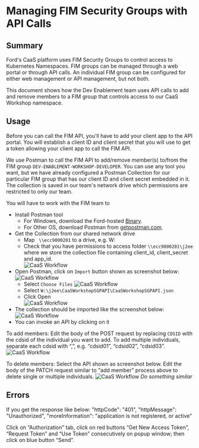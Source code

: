# Managing FIM Security Groups with API Calls

## Summary

Ford's CaaS platform uses FIM Security Groups to control access to Kubernetes Namespaces. FIM groups can be managed through a web portal or through API calls. An individual FIM group can be configured for either web management or API management, but not both.

This document shows how the Dev Enablement team uses API calls to add and remove members to a FIM group that controls access to our CaaS Workshop namespace.

## Usage
Before you can call the FIM API, you'll have to add your client app to the API portal. You will establish a client ID and client secret that you will use to get a token allowing your client app to call the FIM API.

We use Postman to call the FIM API to add/remove member(s) to/from the FIM group `DEV-ENABLEMENT-WORKSHOP-DEVELOPER`. You can use any tool you want, but we have already configured a Postman Collection for our particular FIM group that has our client ID and client secret embedded in it. The collection is saved in our team's network drive which permissions are restricted to only our team.

You will have to work with the FIM team to

- Install Postman tool
  - For Windows, download the Ford-hosted [Binary](https://it2.spt.ford.com/sites/WebCOE/Docs/Downloads/Web%20Components/Postman-win64-7.14.0-Setup.exe).
  - For Other OS, download Postman from [getpostman.com](https://www.getpostman.com/).
- Get the Collection from our shared network drive
  - Map ` \\ecc9000201` to a drive, e.g. W:
  - Check that you have permissions to access folder `\\ecc9000201\j2ee` where we store the collection file containing client_id, client_secret and app_id.<br>
  ![CaaS Workflow](https://github.ford.com/jchen45/caas-workshop/blob/master/images/ShareDrive.png)
- Open Postman, click on `Import` button shown as screenshot below:<br>
 ![CaaS Workflow](https://github.ford.com/jchen45/caas-workshop/blob/master/images/Postman01.png)
  - Select `Choose Files`
  ![CaaS Workflow](https://github.ford.com/jchen45/caas-workshop/blob/master/images/Postman02.png)
  - Select `W:\j2ee\CaaSWorkshopSGPAPI\CaaSWorkshopSGPAPI.json`
  - Click Open<br>
  ![CaaS Workflow](https://github.ford.com/jchen45/caas-workshop/blob/master/images/Postman03.png)
- The collection should be imported like the screenshot below:<br>
 ![CaaS Workflow](https://github.ford.com/jchen45/caas-workshop/blob/master/images/Postman04.png)
- You can invoke an API by clicking on it

To add members:
Edit the body of the POST request by replacing `CDSID` with the cdsid of the individual you want to add. To add multiple individuals, separate each cdsid with “,”, e.g. “cdsid01”, “cdsid02”, “cdsid03”.<br>
![CaaS Workflow](https://github.ford.com/jchen45/caas-workshop/blob/master/images/Postman05.png)

To delete members:
Select the API shown as screenshot below. Edit the body of the PATCH request similar to "add member" process above to delete single or multiple individuals.
![CaaS Workflow](https://github.ford.com/jchen45/caas-workshop/blob/master/images/Postman06.png)
*Do something similar*

## Errors

If you get the response like below:
    "httpCode": "401",
    "httpMessage": "Unauthorized",
"moreInformation": "application is not registered, or active"

Click on “Authorization” tab, click on red buttons “Get New Access Token”, “Request Token” and “Use Token” consecutively on popup window; then click on blue button “Send”.
